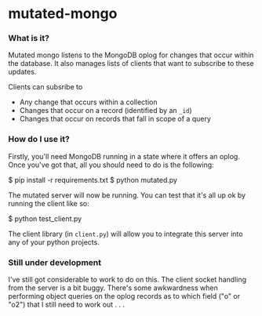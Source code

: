 # mutated-mongo

### What is it?

Mutated mongo listens to the MongoDB oplog for changes that occur within the database. It also manages lists of clients that want to subscribe to these updates.

Clients can subsribe to

* Any change that occurs within a collection
* Changes that occur on a record (identified by an `_id`)
* Changes that occur on records that fall in scope of a query

### How do I use it?

Firstly, you'll need MongoDB running in a state where it offers an oplog. Once you've got that, all you should need to do is the following:

   $ pip install -r requirements.txt
   $ python mutated.py

The mutated server will now be running. You can test that it's all up ok by running the client like so:

   $ python test_client.py

The client library (in `client.py`) will allow you to integrate this server into any of your python projects.

### Still under development

I've still got considerable to work to do on this. The client socket handling from the server is a bit buggy. There's some awkwardness when performing object queries on the oplog records as to which field ("o" or "o2") that I still need to work out . . .


